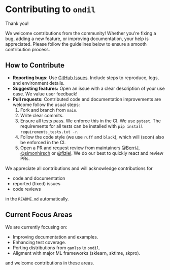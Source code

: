 # Contributing to `ondil`

Thank you!

We welcome contributions from the community! Whether you're fixing a bug, adding a new feature, or improving documentation, your help is appreciated. Please follow the guidelines below to ensure a smooth contribution process.

## How to Contribute

- **Reporting bugs:** Use [GitHub Issues](../../issues). Include steps to reproduce, logs, and environment details.
- **Suggesting features:** Open an issue with a clear description of your use case. We value user feedback!
- **Pull requests:** Contributed code and documentation improvements are welcome follow the usual steps:
  1. Fork and branch from `main`.
  2. Write clear commits.
  3. Ensure all tests pass. We enforce this in the CI. We use `pytest`. The requirements for all tests can be installed with `pip install requirements_tests.txt -r`. 
  4. Follow the code style (we use `ruff` and `black`), which will (soon) also be enforced in the CI.
  5. Open a PR and request review from maintainers [@BerriJ](https://github.com/berrij/), [@simonhirsch](https://github.com/simon-hirsch/) or [@flziel](https://github.com/flziel/). We do our best to quickly react and review PRs.

We appreciate all contributions and will acknowledge contributions for

- code and documentation
- reported (fixed) issues
- code reviews

in the `README.md` automatically.

## Current Focus Areas 

We are currently focusing on:

- Improving documentation and examples.
- Enhancing test coverage.
- Porting distributions from `gamlss` to `ondil`.
- Aligment with major ML frameworks (sklearn, sktime, skpro).

and welcome contributions in these areas.